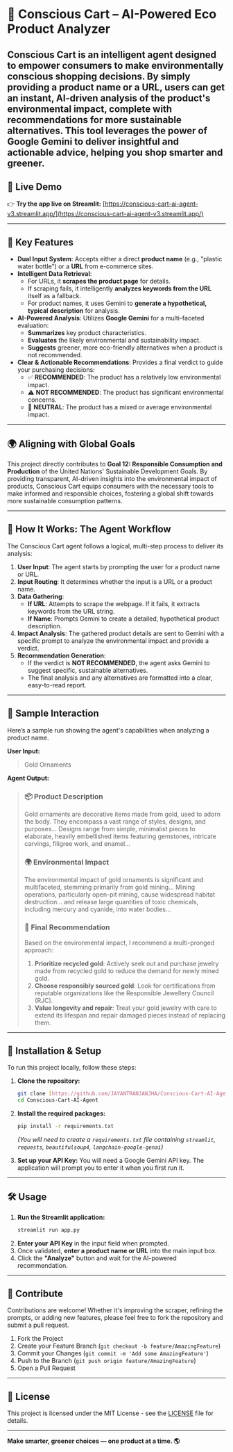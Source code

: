 # 🛒 Conscious Cart – AI-Powered Eco Product Analyzer

**Conscious Cart** is an intelligent agent designed to empower consumers to make environmentally conscious shopping decisions. By simply providing a product name or a URL, users can get an instant, AI-driven analysis of the product's environmental impact, complete with recommendations for more sustainable alternatives. This tool leverages the power of **Google Gemini** to deliver insightful and actionable advice, helping you shop smarter and greener.
---

## 🚀 Live Demo

👉 **Try the app live on Streamlit:** [https://conscious-cart-ai-agent-v3.streamlit.app/](https://conscious-cart-ai-agent-v3.streamlit.app/)

---

## 🌿 Key Features

* **Dual Input System**: Accepts either a direct **product name** (e.g., "plastic water bottle") or a **URL** from e-commerce sites.
* **Intelligent Data Retrieval**:
    * For URLs, it **scrapes the product page** for details.
    * If scraping fails, it intelligently **analyzes keywords from the URL** itself as a fallback.
    * For product names, it uses Gemini to **generate a hypothetical, typical description** for analysis.
* **AI-Powered Analysis**: Utilizes **Google Gemini** for a multi-faceted evaluation:
    * **Summarizes** key product characteristics.
    * **Evaluates** the likely environmental and sustainability impact.
    * **Suggests** greener, more eco-friendly alternatives when a product is not recommended.
* **Clear & Actionable Recommendations**: Provides a final verdict to guide your purchasing decisions:
    * ✅ **RECOMMENDED**: The product has a relatively low environmental impact.
    * ⚠️ **NOT RECOMMENDED**: The product has significant environmental concerns.
    * 🤔 **NEUTRAL**: The product has a mixed or average environmental impact.

---
## 🌍 Aligning with Global Goals

This project directly contributes to **Goal 12: Responsible Consumption and Production** of the United Nations' Sustainable Development Goals. By providing transparent, AI-driven insights into the environmental impact of products, Conscious Cart equips consumers with the necessary tools to make informed and responsible choices, fostering a global shift towards more sustainable consumption patterns.

---
## 🧬 How It Works: The Agent Workflow

The Conscious Cart agent follows a logical, multi-step process to deliver its analysis:

1.  **User Input**: The agent starts by prompting the user for a product name or URL.
2.  **Input Routing**: It determines whether the input is a URL or a product name.
3.  **Data Gathering**:
    * **If URL**: Attempts to scrape the webpage. If it fails, it extracts keywords from the URL string.
    * **If Name**: Prompts Gemini to create a detailed, hypothetical product description.
4.  **Impact Analysis**: The gathered product details are sent to Gemini with a specific prompt to analyze the environmental impact and provide a verdict.
5.  **Recommendation Generation**:
    * If the verdict is **NOT RECOMMENDED**, the agent asks Gemini to suggest specific, sustainable alternatives.
    * The final analysis and any alternatives are formatted into a clear, easy-to-read report.

---

## 🧪 Sample Interaction

Here’s a sample run showing the agent's capabilities when analyzing a product name.

**User Input:**
> Gold Ornaments

**Agent Output:**

> ### 📦 Product Description
>
> Gold ornaments are decorative items made from gold, used to adorn the body. They encompass a vast range of styles, designs, and purposes... Designs range from simple, minimalist pieces to elaborate, heavily embellished items featuring gemstones, intricate carvings, filigree work, and enamel...
>
> ### 🌍 Environmental Impact
>
> The environmental impact of gold ornaments is significant and multifaceted, stemming primarily from gold mining... Mining operations, particularly open-pit mining, cause widespread habitat destruction... and release large quantities of toxic chemicals, including mercury and cyanide, into water bodies...
>
> ### 📝 Final Recommendation
>
> Based on the environmental impact, I recommend a multi-pronged approach:
>
> 1.  **Prioritize recycled gold**: Actively seek out and purchase jewelry made from recycled gold to reduce the demand for newly mined gold.
> 2.  **Choose responsibly sourced gold**: Look for certifications from reputable organizations like the Responsible Jewellery Council (RJC).
> 3.  **Value longevity and repair**: Treat your gold jewelry with care to extend its lifespan and repair damaged pieces instead of replacing them.

---

## 🚀 Installation & Setup

To run this project locally, follow these steps:

1.  **Clone the repository:**
    ```bash
    git clone [https://github.com/JAYANTRANJANJHA/Conscious-Cart-AI-Agent.git](https://github.com/JAYANTRANJANJHA/Conscious-Cart-AI-Agent.git)
    cd Conscious-Cart-AI-Agent
    ```

2.  **Install the required packages:**
    ```bash
    pip install -r requirements.txt
    ```
    *(You will need to create a `requirements.txt` file containing `streamlit`, `requests`, `beautifulsoup4`, `langchain-google-genai`)*

3.  **Set up your API Key:**
    You will need a Google Gemini API key. The application will prompt you to enter it when you first run it.

---

## 🛠️ Usage

1.  **Run the Streamlit application:**
    ```bash
    streamlit run app.py
    ```
2.  **Enter your API Key** in the input field when prompted.
3.  Once validated, **enter a product name or URL** into the main input box.
4.  Click the **"Analyze"** button and wait for the AI-powered recommendation.

---

## 🤝 Contribute

Contributions are welcome! Whether it's improving the scraper, refining the prompts, or adding new features, please feel free to fork the repository and submit a pull request.

1.  Fork the Project
2.  Create your Feature Branch (`git checkout -b feature/AmazingFeature`)
3.  Commit your Changes (`git commit -m 'Add some AmazingFeature'`)
4.  Push to the Branch (`git push origin feature/AmazingFeature`)
5.  Open a Pull Request

---

## 📄 License


This project is licensed under the MIT License - see the [LICENSE](LICENSE) file for details.

---

**Make smarter, greener choices — one product at a time. 🌎**
